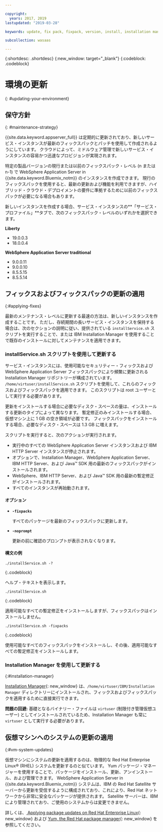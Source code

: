 ```yaml
---

copyright:
  years: 2017, 2019
lastupdated: "2019-03-28"

keywords: update, fix pack, fixpack, version, install, installation manager, im, maintenance

subcollection: wasaas

---
```


{:shortdesc: .shortdesc}
{:new_window: target="_blank"}
{:codeblock: .codeblock}

# 環境の更新
{: #updating-your-environment}

## 保守方針
{: #maintenance-strategy}

{{site.data.keyword.appserver_full}} は定期的に更新されており、新しいサービス・インスタンスが最新のフィックスパックとパッチを使用して作成されるようにしています。 クラウドによって、ミドルウェア管理で新しいサービス・インスタンスの容易かつ迅速なプロビジョンが実現されます。

特定の製品バージョンの現行または以前のフィックスパック・レベル (n または n-1) で WebSphere Application Server in {{site.data.keyword.Bluemix_notm}} のインスタンスを作成できます。 現行のフィックスパックを使用すると、最新の更新および機能を利用できますが、ハイブリッド・クラウド・デプロイメントの要件に準拠するために以前のフィックスパックが必要になる場合もあります。

新しいインスタンスを作成する場合、サービス・インスタンスの**「サービス・プロファイル」**タブで、次のフィックスパック・レベルのいずれかを選択できます。

**Liberty**
  * 19.0.0.3
  * 18.0.0.4

**WebSphere Application Server traditional**
  * 9.0.0.11
  * 9.0.0.10
  * 8.5.5.15
  * 8.5.5.14

## フィックスおよびフィックスパックの更新の適用
{:#applying-fixes}

最新のメンテナンス・レベルに更新する最速の方法は、新しいインスタンスを作成することです。 ただし、存続期間の長いサービス・インスタンスを保持する場合は、次のセクションの説明に従い、提供されている `installService.sh` スクリプトを実行することで、または IBM Installation Manager を使用することで既存のインストールに対してメンテナンスを適用できます。

### installService.sh スクリプトを使用して更新する

サービス・インスタンスには、使用可能なセキュリティー・フィックスおよび WebSphere Application Server フィックスパックにより頻繁に更新される Installation Manager リポジトリーが構成されています。 `/home/virtuser/installService.sh` スクリプトを使用して、これらのフィックスおよびフィックスパックを適用できます。 このスクリプトは root ユーザーとして実行する必要があります。

更新をインストールする場合に必要なディスク・スペースの量は、インストールする更新のタイプによって異なります。 暫定修正のみインストールする場合、仮想マシン上に 1 GB の空き領域が必要です。 フィックスパックをインストールする場合、必要なディスク・スペースは 1.3 GB に増えます。

スクリプトを実行すると、次のアクションが実行されます。

* 実行中のすべての WebSphere Application Server インスタンスおよび IBM HTTP Server インスタンスが停止されます。
* オプションで、Installation Manager、WebSphere Application Server、IBM HTTP Server、および Java&trade; SDK 用の最新のフィックスパックがインストールされます。
* WebSphere、IBM HTTP Server、および Java&trade; SDK 用の最新の暫定修正がインストールされます。
* すべてのインスタンスが再始動されます。

#### オプション
* **`-fixpacks`**

    すべてのパッケージを最新のフィックスパックに更新します。
* **`-noprompt`**

    更新の前に確認のプロンプトが表示されなくなります。

#### 構文の例

```
./installService.sh -?
```
{:.codeblock}

ヘルプ・テキストを表示します。


```
./installService.sh
```
{:.codeblock}

適用可能なすべての暫定修正をインストールしますが、フィックスパックはインストールしません。


```
./installService.sh -fixpacks
```
{:.codeblock}

使用可能なすべてのフィックスパックをインストールし、その後、適用可能なすべての暫定修正をインストールします。

### Installation Manager を使用して更新する
{:#installation-manager}

[Installation Manager](http://www.ibm.com/support/knowledgecenter/SSDV2W_1.8.5/){: new_window} は、`/home/virtuser/IBM/Installation Manager` ディレクトリーにインストールされ、フィックスおよびフィックスパックを適用するために直接実行できます。

**問題の回避:** 基礎となるバイナリー・ファイルは `virtuser` (制限付き管理仮想ユーザー) としてインストールされているため、Installation Manager も常に `virtuser` として実行する必要があります。

## 仮想マシンへのシステムの更新の適用
{:#vm-system-updates}

仮想マシンにシステムの更新を適用するのは、物理的な Red Hat Enterprise Linux&reg; (RHEL) システムを更新するのと似ています。 Yum パッケージ・マネージャーを使用することで、パッケージをインストール、更新、アンインストール、および管理できます。 WebSphere Application Server in {{site.data.keyword.Bluemix_notm}} システムは、IBM の Red Hat Satellite サーバーから更新を受信するように構成されており、これにより、Red Hat ネットワークから非常に安全なパッケージが提供されます。 Satellite サーバーは、IBM により管理されており、ご使用のシステムからは変更できません。

詳しくは、[
Applying package updates on Red Hat Enterprise Linux](https://access.redhat.com/articles/11258#rhel6){: new_window} および
[Yum, the Red Hat package manager](https://access.redhat.com/documentation/en-US/Red_Hat_Enterprise_Linux/6/html/Deployment_Guide/ch-yum.html){: new_window} を参照してください。
